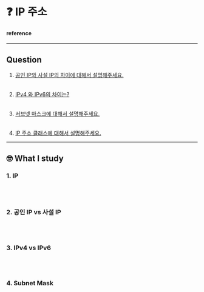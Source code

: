 # :question: IP 주소

#### reference
<hr>

## Question
1. [공인 IP와 사설 IP의 차이에 대해서 설명해주세요.]()
<br><br>

1. [IPv4 와 IPv6의 차이는?]()
<br><br>

2. [서브넷 마스크에 대해서 설명해주세요.]()
<br><br>

4. [IP 주소 클래스에 대해서 설명해주세요.]()

<hr/>

## :nerd_face:	What I study
### 1. IP
<br><br/>

### 2. 공인 IP vs 사설 IP
<br><br/>

### 3. IPv4 vs IPv6
<br><br/>

### 4. Subnet Mask

